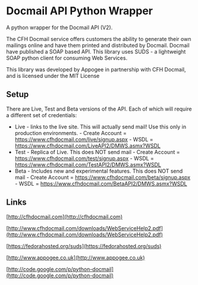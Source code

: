 Docmail API Python Wrapper
==========================

A python wrapper for the Docmail API (V2).

The CFH Docmail service offers customers the ability to generate their own mailings online and have them printed and distributed by Docmail.
Docmail have published a SOAP based API.
This library uses SUDS - a lightweight SOAP python client for consuming Web Services. 

This library was developed by Appogee in partnership with CFH Docmail, and is licensed under the MIT License

Setup
-----
There are Live, Test and Beta versions of the API. Each of which will require a different set of credentials: 
 - Live - links to the live site. This will actually send mail! Use this only in production environments.
 		- Create Account = https://www.cfhdocmail.com/live/signup.aspx
 		- WSDL = https://www.cfhdocmail.com/LiveAPI2/DMWS.asmx?WSDL
 - Test - Replica of Live. This does NOT send mail
 		- Create Account = https://www.cfhdocmail.com/test/signup.aspx
 		- WSDL = https://www.cfhdocmail.com/TestAPI2/DMWS.asmx?WSDL
 - Beta - Includes new and experimental features. This does NOT send mail
 		- Create Account = https://www.cfhdocmail.com/beta/signup.aspx
 		- WSDL = https://www.cfhdocmail.com/BetaAPI2/DMWS.asmx?WSDL
 		
Links
-----
[http://cfhdocmail.com](http://cfhdocmail.com)

[http://www.cfhdocmail.com/downloads/WebServiceHelp2.pdf](http://www.cfhdocmail.com/downloads/WebServiceHelp2.pdf)

[https://fedorahosted.org/suds](https://fedorahosted.org/suds)

[http://www.appogee.co.uk](http://www.appogee.co.uk)

[http://code.google.com/p/python-docmail](http://code.google.com/p/python-docmail)
